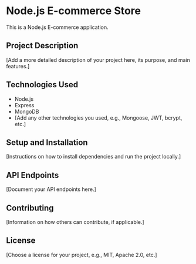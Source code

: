 # Node.js E-commerce Store

This is a Node.js E-commerce application.

## Project Description
[Add a more detailed description of your project here, its purpose, and main features.]

## Technologies Used
*   Node.js
*   Express
*   MongoDB
*   [Add any other technologies you used, e.g., Mongoose, JWT, bcrypt, etc.]

## Setup and Installation
[Instructions on how to install dependencies and run the project locally.]

## API Endpoints
[Document your API endpoints here.]

## Contributing
[Information on how others can contribute, if applicable.]

## License
[Choose a license for your project, e.g., MIT, Apache 2.0, etc.] 